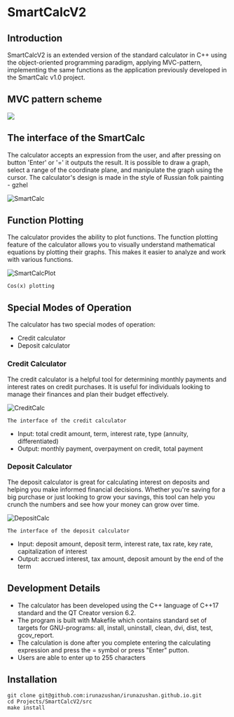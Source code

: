 # SmartCalcV2

## Introduction

SmartCalcV2 is an extended version of the standard calculator in C++ using the object-oriented programming paradigm, applying MVC-pattern, implementing the same functions as the application previously developed in the SmartCalc v1.0 project.

## MVC pattern scheme
![](../misc/images/MVC-Process.png)


## The interface of the SmartCalc

The calculator accepts an expression from the user, and after pressing on button 'Enter' or '=' it outputs the result. It is possible to draw a graph, select a range of the coordinate plane, and manipulate the graph using the cursor. The calculator's design is made in the style of Russian folk painting - gzhel

<img src="../misc/images/smartcalc.png" alt="SmartCalc" title="The interface of the SmartCalc">

## Function Plotting
The calculator provides the ability to plot functions. The function plotting feature of the calculator allows you to visually understand mathematical equations by plotting their graphs. This makes it easier to analyze and work with various functions.



<img src="../misc/images/smartcalcplot.png" alt="SmartCalcPlot" title="Cos(x) plotting">

    Cos(x) plotting

## Special Modes of Operation
The calculator has two special modes of operation:
- Credit calculator 
- Deposit calculator 

### Credit Calculator 
The credit calculator is a helpful tool for determining monthly payments and interest rates on credit purchases. It is useful for individuals looking to manage their finances and plan their budget effectively.



<img src="../misc/images/creditcalc.png" alt="CreditCalc" title="The interface of the credit calculator">

    The interface of the credit calculator

- Input: total credit amount, term, interest rate, type (annuity, differentiated)
- Output: monthly payment, overpayment on credit, total payment

### Deposit Calculator 
The deposit calculator is great for calculating interest on deposits and helping you make informed financial decisions. Whether you're saving for a big purchase or just looking to grow your savings, this tool can help you crunch the numbers and see how your money can grow over time.

<img src="../misc/images/depositcalc.png" alt="DepositCalc" title="The interface of the deposit calculator">

    The interface of the deposit calculator

- Input: deposit amount, deposit term, interest rate, tax rate, key rate, capitalization of interest
- Output: accrued interest, tax amount, deposit amount by the end of the term

## Development Details
- The calculator has been developed using the C++ language of C++17 standard  and the QT Creator version 6.2.
- The program is built with Makefile which contains standard set of targets for GNU-programs: all, install, uninstall, clean, dvi, dist, test, gcov_report.
- The calculation is done after you complete entering the calculating expression and press the = symbol or press "Enter" putton.
- Users are able to enter up to 255 characters


## Installation

```
git clone git@github.com:irunazushan/irunazushan.github.io.git
cd Projects/SmartCalcV2/src
make install
```
